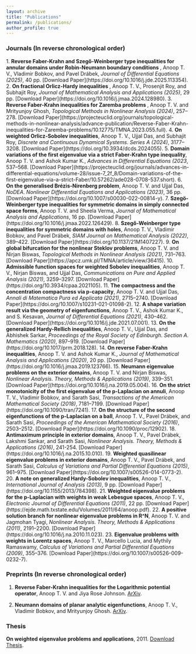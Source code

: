```yaml
---
layout: archive
title: "Publications"
permalink: /publications/
author_profile: true
---
```

<h3>Journals (In reverse chronological order)</h3>
1. <b> Reverse Faber-Krahn and Szegő-Weinberger type inequalities for annular domains under Robin-Neumann boundary conditions </b>, Anoop T. V., Vladimir Bobkov, and Pavel Drábek, <i>Journal of Differential Equations (2025)</i>, 40 pp. [Download Paper](https://doi.org/10.1016/j.jde.2025.113354). 
2. <b> On fractional Orlicz-Hardy inequalities </b>, Anoop T. V., Prosenjit Roy, and Subhajit Roy, <i> Journal of Mathematical Analysis and Applications (2025)</i>, 29 pp.
[Download Paper](https://doi.org/10.1016/j.jmaa.2024.128980).
3. <b> Reverse Faber-Krahn inequalities for Zaremba problems </b>, Anoop T. V. and Mrityunjoy Ghosh, <i>Topological Methods in Nonlinear Analysis (2024)</i>, 257–278. [Download Paper](https://projecteuclid.org/journals/topological-methods-in-nonlinear-analysis/advance-publication/Reverse-Faber-Krahn-inequalities-for-Zaremba-problems/10.12775/TMNA.2023.055.full). 
4. <b>On weighted Orlicz-Sobolev inequalities</b>, Anoop T. V., Ujjal Das, and Subhajit Roy, <i> Discrete and Continuous Dynamical Systems. Series A (2024)</i>, 3177–3208. 
[Download Paper](https://doi.org/10.3934/dcds.2024055).
5. <b>Domain variations of the first eigenvalue via a strict Faber-Krahn type inequality</b>, Anoop T. V. and Ashok Kumar K., <i>Advances in Differential Equations (2023</i>, 537–568. [Download Paper](https://projecteuclid.org/journals/advances-in-differential-equations/volume-28/issue-7_2f_8/Domain-variations-of-the-first-eigenvalue-via-a-strict-Faber/10.57262/ade028-0708-537.short). 
6. <b>On the generalised Brézis-Nirenberg problem</b>, Anoop T. V. and Ujjal Das, <i> NoDEA. Nonlinear Differential Equations and Applications (2023)</i>, 36 pp. [Download Paper](https://doi.org/10.1007/s00030-022-00814-y).
7. <b>Szegö-Weinberger type inequalities for symmetric domains in simply connected space forms</b>, Anoop T. V. and Sheela Verma, <i>Journal of Mathematical Analysis and Applications</i>, 16 pp. [Download Paper](https://doi.org/10.1016/j.jmaa.2022.126429).
8. <b>Szegő-Weinberger type inequalities for symmetric domains with holes</b>, Anoop T. V., Vladimir Bobkov, and Pavel Drábek, <i>SIAM Journal on Mathematical Analysis (2022)</i>, 389–422. [Download Paper](https://doi.org/10.1137/21M1407227).
9. <b>On global bifurcation for the nonlinear Steklov problems</b>, Anoop T. V. and Nirjan Biswas, <i>Topological Methods in Nonlinear Analysis (2021)</i>, 731–763. [Download Paper](https://apcz.umk.pl/TMNA/article/view/36415).
10. <b>Admissible function spaces for weighted Sobolev inequalities</b>, Anoop T. V., Nirjan Biswas, and Ujjal Das, <i>Communications on Pure and Applied Analysis (2021)</i>, 3259–3297. [Download Paper](https://doi.org/10.3934/cpaa.2021105).  
11. <b>The compactness and the concentration compactness via p-capacity</b>, Anoop T. V. and Ujjal Das, <i>Annali di Matematica Pura ed Applicata (2021)</i>, 2715–2740. [Download Paper](https://doi.org/10.1007/s10231-021-01098-2).
12. <b>A shape variation result via the geometry of eigenfunctions</b>, Anoop T. V., Ashok Kumar K., and S. Kesavan, <i>Journal of Differential Equations (2021)</i>, 430–462. 
[Download Paper](https://doi.org/10.1016/j.jde.2021.07.001).
13. <b>On the generalized Hardy-Rellich inequalities</b>, Anoop T. V., Ujjal Das, and Abhishek Sarkar, <i>Proceedings of the Royal Society of Edinburgh. Section A. Mathematics (2020)</i>, 897–919. [Download Paper](https://doi.org/10.1017/prm.2018.128). 
14. <b>On reverse Faber-Krahn inequalities</b>, Anoop T. V. and Ashok Kumar K., <i>Journal of Mathematical Analysis and Applications (2020)</i>, 20 pp. [Download Paper](https://doi.org/10.1016/j.jmaa.2019.123766).
15. <b>Neumann eigenvalue problems on the exterior domains</b>, Anoop T. V. and Nirjan Biswas, <i>Nonlinear Analysis. Theory, Methods & Applications (2019)</i>, 339–351. [Download Paper](https://doi.org/10.1016/j.na.2019.05.004).
16. <b>On the strict monotonicity of the first eigenvalue of the p-Laplacian on annuli</b>, Anoop T. V., Vladimir Bobkov, and Sarath Sasi, <i>Transactions of the American Mathematical Society (2018)</i>, 7181–7199. [Download Paper](https://doi.org/10.1090/tran/7241). 
17. <b>On the structure of the second eigenfunctions of the p-Laplacian on a ball</b>, Anoop T. V., Pavel Drábek, and Sarath Sasi, <i>Proceedings of the American Mathematical Society (2016)</i>, 2503–2512. [Download Paper](https://doi.org/10.1090/proc/12902).
18. <b>Antimaximum principle in exterior domains</b>, Anoop T. V., Pavel Drábek, Lakshmi Sankar, and Sarath Sasi, <i>Nonlinear Analysis. Theory, Methods & Applications (2016)</i>, 241-254. [Download Paper](https://doi.org/10.1016/j.na.2015.10.010).
19. <b>Weighted quasilinear eigenvalue problems in exterior domains</b>, Anoop T. V., Pavel Drábek, and Sarath Sasi, <i>Calculus of Variations and Partial Differential Equations (2015)</i>, 961–975. [Download Paper](https://doi.org/10.1007/s00526-014-0773-2).
20. <b>A note on generalized Hardy-Sobolev inequalities</b>, Anoop T. V., <i>International Journal of Analysis (2013)</i>, 9 pp. [Download Paper](https://doi.org/10.1155/2013/784398).
21. <b>Weighted eigenvalue problems for the p-Laplacian with weights in weak Lebesgue spaces</b>, Anoop T. V., <i>Electronic Journal of Differential Equations (2011)</i>, 22 pp. [Download Paper](https://ejde.math.txstate.edu/Volumes/2011/64/anoop.pdf).
22. <b>A positive solution branch for nonlinear eigenvalue problems in R^N</b>, Anoop T. V. and Jagmohan Tyagi, <i>Nonlinear Analysis. Theory, Methods & Applications (2011)</i>, 2191–2200. [Download Paper](https://doi.org/10.1016/j.na.2010.11.023).
23. <b>Eigenvalue problems with weights in Lorentz spaces</b>, Anoop T. V., Marcello Lucia, and Mythily Ramaswamy, <i>Calculus of Variations and Partial Differential Equations (2009)</i>, 355–376. [Download Paper](https://doi.org/10.1007/s00526-009-0232-7).
     
<h3>Preprints (In reverse chronological order)</h3>

1. <b>Reverse Faber-Krahn inequalities for the Logarithmic potential operator</b>, Anoop T. V. and Jiya Rose Johnson. [ArXiv](https://arxiv.org/abs/2501.13569).

2. <b>Neumann domains of planar analytic eigenfunctions</b>, Anoop T. V.,  Vladimir Bobkov, and Mrityunjoy Ghosh. [ArXiv](https://arxiv.org/abs/2410.07811).


<h3>Thesis</h3>

<b>On weighted eigenvalue problems and applications</b>, 2011. [Download Thesis](http://www.hbni.ac.in/phdthesis/math/MATH10200604011.pdf).

